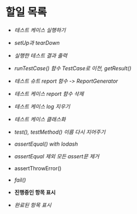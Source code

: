 # 할일 목록

- *테스트 케이스 실행하기*
- *setUp과 tearDown*
- *실행한 테스트 결과 출력*
- *runTestCase() 함수 TestCase로 이전, getResult()*
- *테스트 슈트 report 함수 -> ReportGenerator*
- *테스트 케이스 report 함수 삭제*
- *테스트 케이스 log 지우기*
- *테스트 케이스 클래스화*
- *test(), testMethod() 이름 다시 지어주기*
- *assertEqual() with lodash*
- *assertEqual 제외 모든 assert문 제거*
- assertThrowError()
- *fail()*

- **진행중인 항목 표시**
- *완료된 항목 표시*